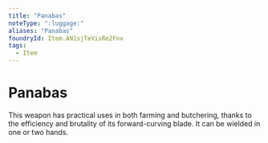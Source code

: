 ```yaml
---
title: "Panabas"
noteType: ":luggage:"
aliases: "Panabas"
foundryId: Item.AN1sjTeVisRe2Fnv
tags:
  - Item
---
```


# Panabas

This weapon has practical uses in both farming and butchering, thanks to the efficiency and brutality of its forward-curving blade. It can be wielded in one or two hands.
